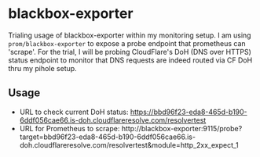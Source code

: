 # blackbox-exporter
Trialing usage of blackbox-exporter within my monitoring setup.  I am using `prom/blackbox-exporter` to expose a probe endpoint that prometheus can 'scrape'.  For the trial, I will be probing CloudFlare's DoH (DNS over HTTPS) status endpoint to monitor that DNS requests are indeed routed via CF DoH thru my pihole setup.

## Usage
* URL to check current DoH status: https://bbd96f23-eda8-465d-b190-6ddf056cae66.is-doh.cloudflareresolve.com/resolvertest
* URL for Prometheus to scrape: http://blackbox-exporter:9115/probe?target=bbd96f23-eda8-465d-b190-6ddf056cae66.is-doh.cloudflareresolve.com/resolvertest&module=http_2xx_expect_1

